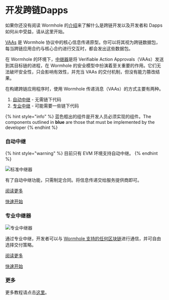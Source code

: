 # 开发跨链Dapps

如果你还没有阅读 Wormhole 的[介绍](../../)来了解什么是跨链开发以及开发者和 Dapps 如何从中受益，请从这里开始。

[VAAs](../../reference/components/vaa.md) 是 Wormhole 协议中的核心信息传递原型。你可以将其视为跨链数据包，每当跨链应用合约与核心合约进行交互时，都会发出这些数据包。

在 Wormhole 的环境下，[中继器](../../reference/components/relayer.md)是将 Verifiable Action Approvals（VAAs）发送到其目标链的进程，在 Wormhole 的安全模型中扮演着至关重要的作用。它们无法破坏安全性，只会影响有效性，并充当 VAAs 的交付机制，但没有能力篡改结果。

在构建跨链应用程序时，使用 Wormhole 传递消息（VAAs）的方式主要有两种。

1. [自动中继](./#zi-dong-zhong-ji) - 无需链下代码
2. [专业中继](./#zhuan-ye-zhong-ji-qi) - 可能需要一些链下代码

{% hint style="info" %}
蓝色框出的组件是开发人员必须实现的组件。The components outlined in **blue** are those that must be implemented by the developer
{% endhint %}

### 自动中继

{% hint style="warning" %}
目前只有 EVM 环境支持自动中继。
{% endhint %}

![标准中继器](../../.gitbook/assets/auto-relayer.png)

有了自动中继功能，只需制定合同。将信息传递交给服务提供商即可。

[阅读更多](standard-relayer.md)

[快速开始](../tutorials/hello-wormhole/)

### 专业中继器

![专业中继器](../../.gitbook/assets/specialized-relayer.png)

通过专业中继，开发者可以与 [Wormhole 支持的任何区块链](../../blockchain-environments/)进行通信，并可自由选择交付策略。

[阅读更多](specialized-relayer.md)

[快速开始](../tutorials/relayer/)

### 更多

更多教程请点击[这里](../tutorials/)。

